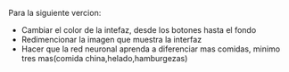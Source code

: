 Para la siguiente vercion:

- Cambiar el color de la intefaz, desde los botones hasta el fondo
- Redimencionar la imagen que muestra la interfaz
- Hacer que la red neuronal aprenda a diferenciar mas comidas, minimo tres mas(comida china,helado,hamburgezas)